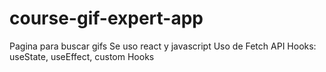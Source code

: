 # course-gif-expert-app
Pagina para buscar gifs
Se uso react y javascript
Uso de Fetch API
Hooks: useState, useEffect, custom Hooks
